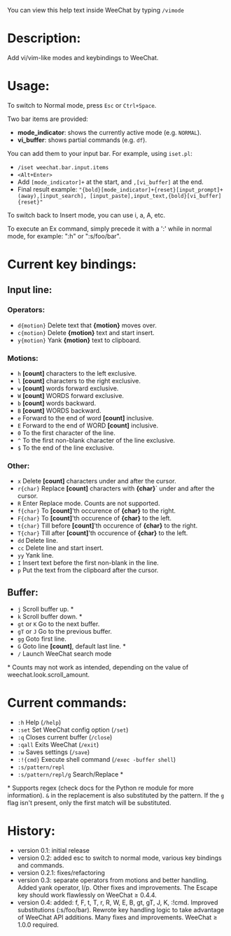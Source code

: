You can view this help text inside WeeChat by typing `/vimode`

# Description:
Add vi/vim-like modes and keybindings to WeeChat.

# Usage:
To switch to Normal mode, press `Esc` or `Ctrl+Space`.

Two bar items are provided:

* **mode_indicator**: shows the currently active mode (e.g. `NORMAL`).
* **vi_buffer**: shows partial commands (e.g. `df`).

You can add them to your input bar. For example, using `iset.pl`:

* `/iset weechat.bar.input.items`
* `<Alt+Enter>`
* Add `[mode_indicator]+` at the start, and `,[vi_buffer]` at the end.
* Final result example:
    `"{bold}[mode_indicator]+{reset}[input_prompt]+(away),[input_search],
    [input_paste],input_text,{bold}[vi_buffer]{reset}"`

To switch back to Insert mode, you can use i, a, A, etc.

To execute an Ex command, simply precede it with a ':' while in normal mode,
for example: ":h" or ":s/foo/bar".

# Current key bindings:

## Input line:

### Operators:
* `d{motion}`       Delete text that **{motion}** moves over.
* `c{motion}`       Delete **{motion}** text and start insert.
* `y{motion}`       Yank **{motion}** text to clipboard.

### Motions:
* `h`               **[count]** characters to the left exclusive.
* `l`               **[count]** characters to the right exclusive.
* `w`               **[count]** words forward exclusive.
* `W`               **[count]** WORDS forward exclusive.
* `b`               **[count]** words backward.
* `B`               **[count]** WORDS backward.
* `e`               Forward to the end of word **[count]** inclusive.
* `E`               Forward to the end of WORD **[count]** inclusive.
* `0`               To the first character of the line.
* `^`               To the first non-blank character of the line exclusive.
* `$`               To the end of the line exclusive.

### Other:
* `x`               Delete **[count]** characters under and after the cursor.
* `r{char}`         Replace **[count]** characters with **{char}**` under and
                    after the cursor.
* `R`               Enter Replace mode. Counts are not supported.
* `f{char}`         To **[count]**'th occurence of **{char}** to the right.
* `F{char}`         To **[count]**'th occurence of **{char}** to the left.
* `t{char}`         Till before **[count]**'th occurence of **{char}** to the
                    right.
* `T{char}`         Till after **[count]**'th occurence of **{char}** to the
                    left.
* `dd`              Delete line.
* `cc`              Delete line and start insert.
* `yy`              Yank line.
* `I`               Insert text before the first non-blank in the line.
* `p`               Put the text from the clipboard after the cursor.

## Buffer:
* `j`               Scroll buffer up. \*
* `k`               Scroll buffer down. \*
* `gt` or `K`       Go to the next buffer.
* `gT` or `J`       Go to the previous buffer.
* `gg`              Goto first line.
* `G`               Goto line **[count]**, default last line. \*
* `/`               Launch WeeChat search mode

\* Counts may not work as intended, depending on the value of
weechat.look.scroll_amount.

# Current commands:
* `:h`              Help (`/help`)
* `:set`            Set WeeChat config option (`/set`)
* `:q`              Closes current buffer (`/close`)
* `:qall`           Exits WeeChat (`/exit`)
* `:w`              Saves settings (`/save`)
* `:!{cmd}`     Execute shell command (`/exec -buffer shell`)
* `:s/pattern/repl`
* `:s/pattern/repl/g`
                    Search/Replace \*

\* Supports regex (check docs for the Python re module for more
information). `&` in the replacement is also substituted by the pattern. If
the `g` flag isn't present, only the first match will be substituted.

# History:
* version 0.1:      initial release
* version 0.2:      added esc to switch to normal mode, various key bindings
                    and commands.
* version 0.2.1:    fixes/refactoring
* version 0.3:      separate operators from motions and better handling. Added
                    yank operator, I/p. Other fixes and improvements. The
                    Escape key should work flawlessly on WeeChat ≥ 0.4.4.
* version 0.4:      added: f, F, t, T, r, R, W, E, B, gt, gT, J, K, :!cmd.
                    Improved substitutions (:s/foo/bar). Rewrote key handling
                    logic to take advantage of WeeChat API additions.
                    Many fixes and improvements. WeeChat ≥ 1.0.0 required.
